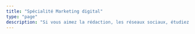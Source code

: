 ```yaml
---
title: "Spécialité Marketing digital"
type: "page"
description: "Si vous aimez la rédaction, les réseaux sociaux, étudiez et persévérez dans tous les détails du marketing et obtenez en fin d'année votre titre RNCP de niveau 5 équivalant au BAC+2. Rythme en alternance: 1 semaines en formation et 3 semaines en alternance en entreprise."
---
```

